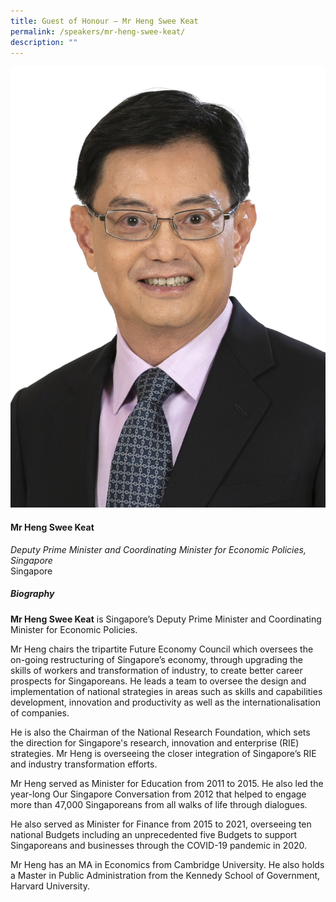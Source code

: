 ```yaml
---
title: Guest of Honour – Mr Heng Swee Keat
permalink: /speakers/mr-heng-swee-keat/
description: ""
---
```

![](/images/2023%20Speakers/mr%20heng%20swee%20keat.jpg)

#### **Mr Heng Swee Keat**

*Deputy Prime Minister and Coordinating Minister for Economic Policies, Singapore*  
Singapore

##### **Biography**
**Mr Heng Swee Keat** is Singapore’s Deputy Prime Minister and Coordinating Minister for Economic Policies. 

Mr Heng chairs the tripartite Future Economy Council which oversees the on-going restructuring of Singapore’s economy, through upgrading the skills of workers and transformation of industry, to create better career prospects for Singaporeans. He leads a team to oversee the design and implementation of national strategies in areas such as skills and capabilities development, innovation and productivity as well as the internationalisation of companies. 

He is also the Chairman of the National Research Foundation, which sets the direction for Singapore's research, innovation and enterprise (RIE) strategies. Mr Heng is overseeing the closer integration of Singapore’s RIE and industry transformation efforts. 

Mr Heng served as Minister for Education from 2011 to 2015. He also led the year-long Our Singapore Conversation from 2012 that helped to engage more than 47,000 Singaporeans from all walks of life through dialogues. 

He also served as Minister for Finance from 2015 to 2021, overseeing ten national Budgets including an unprecedented five Budgets to support Singaporeans and businesses through the COVID-19 pandemic in 2020. 

Mr Heng has an MA in Economics from Cambridge University. He also holds a Master in Public Administration from the Kennedy School of Government, Harvard University.